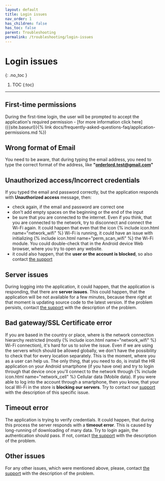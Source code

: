 ```yaml
---
layout: default
title: Login issues
nav_order: 1
has_children: false
has_toc: false
parent: Troubleshooting
permalink: /troubleshooting/login-issues
---
```


# Login issues
{: .no_toc }

1. TOC
{:toc}

---

## First-time permissions
During the first-time login, the user will be prompted to accept the application's required permission - [for more information click here]({{site.baseurl}}{% link docs/frequently-asked-questions-faq/application-permissions.md %})

## Wrong format of Email
You need to be aware, that during typing the email address, you need to type the correct format of the address, like **"orderlord.test@gmail.com"**

## Unauthorized access/Incorrect credentials
If you typed the email and password correctly, but the application responds with **Unauthorized access** message, then:
- <span class="text-red-200">check again, if the email and password are correct one</span>
- <span class="text-red-200">don't add empty spaces on the beginning or the end of the input</span>
- <span class="text-red-200">be sure that you are connected to the internet. Even if you think, that you are connected to the network, try to disconnect and connect the Wi-Fi again. It could happen that even that the icon {% include icon.html name="network_wifi" %} Wi-Fi is running, it could have an issue with initializing {% include icon.html name="perm_scan_wifi" %} the Wi-Fi module. You could double-check that in the Android device Web browser, where you try to open any website.</span>
- <span class="text-red-200">it could also happen, that the **user or the account is blocked**, so also contact [the support](mailto:support@orderlord.com)</span>

## Server issues
<span class="text-red-200">During logging into the application, it could happen, that the application is responding, that there are **server issues**. This could happen, that the application will be not available for a few minutes, because there right at that moment is updating source code to the latest version. If the problem persists, contact [the support](mailto:support@orderlord.com) with the description of the problem.</span>

## Bad gateway/SSL Certificate error
<span class="text-red-200">If you are based in the country or place, where is the network connection hierarchy restricted (mostly {% include icon.html name="network_wifi" %} Wi-Fi connection), it's hard for us to solve the issue. Even if we are using the servers which should be allowed globally, we don't have the possibility to check that for every location separately.</span> This is the moment, where you as a user can help us. The only thing, that you need to do, is install the HR application on your Android smartphone (if you have one) and try to login through that device once you'll connect to the network through {% include icon.html name="network_cell" %} Cellular data (Mobile data). If you were able to log into the account through a smartphone, then you know, that your local Wi-Fi in the store is **blocking our servers**. Try to contact our [support](mailto:support@orderlord.com) with the description of this specific issue.

## Timeout error
<span class="text-red-200">The application is trying to verify credentials. It could happen, that during this process the server responds with a **timeout error**. This is caused by long-running of downloading of many data. Try to login again, the authentication should pass. If not, contact [the support](mailto:support@orderlord.com) with the description of the problem.</span>

## Other issues
For any other issues, which were mentioned above, please, contact [the support](mailto:support@orderlord.com) with the description of the problem.
